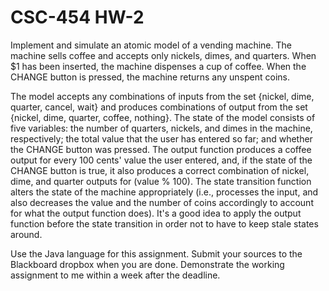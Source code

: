 # CSC-454 HW-2
Implement and simulate an atomic model of a vending machine. The machine sells coffee and accepts only nickels, dimes, and quarters. When $1 has been inserted, the machine dispenses a cup of coffee. When the CHANGE button is pressed, the machine returns any unspent coins.

The model accepts any combinations of inputs from the set {nickel, dime, quarter, cancel, wait} and produces combinations of output from the set {nickel, dime, quarter, coffee, nothing}. The state of the model consists of five variables: the number of quarters, nickels, and dimes in the machine, respectively; the total value that the user has entered so far; and whether the CHANGE button was pressed. The output function produces a coffee output for every 100 cents' value the user entered, and, if the state of the CHANGE button is true, it also produces a correct combination of nickel, dime, and quarter outputs for (value % 100). The state transition function alters the state of the machine appropriately (i.e., processes the input, and also decreases the value and the number of coins accordingly to account for what the output function does). It's a good idea to apply the output function before the state transition in order not to have to keep stale states around.

Use the Java language for this assignment. Submit your sources to the Blackboard dropbox when you are done. Demonstrate the working assignment to me within a week after the deadline.
